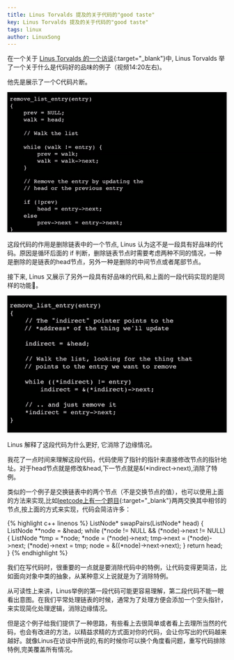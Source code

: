 ```yaml
---
title: Linus Torvalds 提及的关于代码的"good taste"
key: Linus Torvalds 提及的关于代码的"good taste"
tags: linux
author: LinuxSong
---
```


在一个关于 [Linus Torvalds 的一个访谈](https://www.ted.com/talks/linus_torvalds_the_mind_behind_linux){:target="_blank"}中, Linus Torvalds 举了一个关于什么是代码好的品味的例子（视频14:20左右)。

他先是展示了一个C代码片断。

![poor taste code example](/assets/images/posts/poor-taste-code-example.png)

这段代码的作用是删除链表中的一个节点, Linus 认为这不是一段具有好品味的代码。原因是循环后面的 if 判断，删除链表节点时需要考虑两种不同的情况，一种是删除的是链表的head节点，另外一种是删除的中间节点或者尾部节点。

接下来, Linus 又展示了另外一段具有好品味的代码,和上面的一段代码实现的是同样的功能。

<!--more-->

![good taste code example](/assets/images/posts/good-taste-code-example.png)

Linus 解释了这段代码为什么更好, 它消除了边缘情况。

我花了一点时间来理解这段代码，代码使用了指针的指针来直接修改节点的指针地址。对于head节点就是修改&head,下一节点就是&(*indirect->next),消除了特例。

类似的一个例子是交换链表中的两个节点（不是交换节点的值），也可以使用上面的方法来实现,比如[leetcode上有一个题目](https://leetcode-cn.com/problems/swap-nodes-in-pairs/){:target="_blank"}两两交换其中相邻的节点,按上面的方式来实现，代码会简洁许多：

{% highlight c++ linenos %}
    ListNode* swapPairs(ListNode* head) {
        ListNode **node = &head;
        while (*node != NULL && (*node)->next != NULL) {
            ListNode *tmp = *node;
            *node = (*node)->next;
            tmp->next = (*node)->next;
            (*node)->next = tmp;
            node = &((*node)->next->next);
       }
       return head;
    }
{% endhighlight %}

我们在写代码时，很重要的一点就是要消除代码中的特例，让代码变得更简洁，比如面向对象中类的抽象，从某种意义上说就是为了消除特例。

从可读性上来讲，Linus举例的第一段代码可能更容易理解，第二段代码不能一眼看出意图。在我们平常处理链表的时候，通常为了处理方便会添加一个空头指针，来实现简化处理逻辑，消除边缘情况。

但是这个例子给我们提供了一种思路，有些看上去很简单或者看上去理所当然的代码，也会有改进的方法，以精益求精的方式面对你的代码，会让你写出的代码越来越好。就像Linus在访谈中所说的,有的时候你可以换个角度看问题，重写代码排除特例,完美覆盖所有情况。


